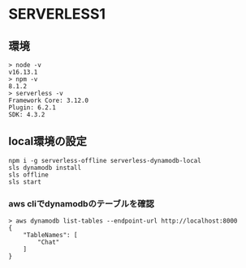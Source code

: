 # SERVERLESS1

## 環境

```shell
> node -v
v16.13.1
> npm -v
8.1.2
> serverless -v
Framework Core: 3.12.0
Plugin: 6.2.1
SDK: 4.3.2
```

## local環境の設定

```shell
npm i -g serverless-offline serverless-dynamodb-local
sls dynamodb install
sls offline
sls start
```

### aws cliでdynamodbのテーブルを確認

```shell
> aws dynamodb list-tables --endpoint-url http://localhost:8000
{
    "TableNames": [
        "Chat"
    ]
}
```
